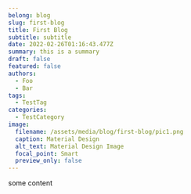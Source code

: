 ```yaml
---
belong: blog
slug: first-blog
title: First Blog
subtitle: subtitle
date: 2022-02-26T01:16:43.477Z
summary: this is a summary
draft: false
featured: false
authors:
  - Foo
  - Bar
tags:
  - TestTag
categories:
  - TestCategory
image:
  filename: /assets/media/blog/first-blog/pic1.png
  caption: Material Design
  alt_text: Material Design Image
  focal_point: Smart
  preview_only: false
---
```

some content
